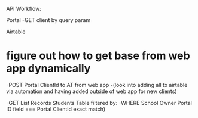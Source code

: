 API Workflow:

Portal
-GET client by query param

Airtable 
# figure out how to get base from web app dynamically

-POST Portal ClientId to AT from web app 
    -(look into adding all to airtable via automation and having added outside of web app for new clients)

-GET List Records Students Table filtered by:
    -WHERE School Owner Portal ID field === Portal ClientId exact match)

